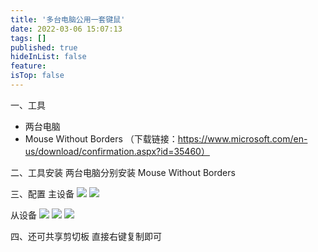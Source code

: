 ```yaml
---
title: '多台电脑公用一套键鼠'
date: 2022-03-06 15:07:13
tags: []
published: true
hideInList: false
feature: 
isTop: false
---
```

一、工具
- 两台电脑
- Mouse Without Borders （下载链接：https://www.microsoft.com/en-us/download/confirmation.aspx?id=35460）

二、工具安装
两台电脑分别安装 Mouse Without Borders

三、配置
主设备
![](http://yiwp9.github.io/post-images/1646550659257.png)
![](http://yiwp9.github.io/post-images/1646550664902.png)


从设备
![](http://yiwp9.github.io/post-images/1646550997466.png)
![](http://yiwp9.github.io/post-images/1646551003267.png)
![](http://yiwp9.github.io/post-images/1646551009887.png)

四、还可共享剪切板
直接右键复制即可